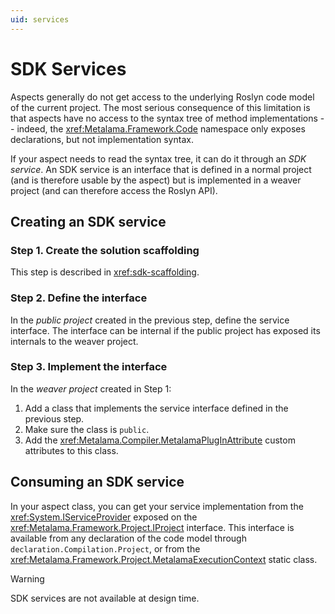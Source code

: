 ```yaml
---
uid: services
---
```


# SDK Services

Aspects generally do not get access to the underlying Roslyn code model of the current project. The most serious consequence of this limitation is that aspects have no access to the syntax tree of method implementations -- indeed, the <xref:Metalama.Framework.Code> namespace only exposes declarations, but not implementation syntax.

If your aspect needs to read the syntax tree, it can do it through an _SDK service_. An SDK service is an interface that is defined in a normal project (and is therefore usable by the aspect) but is implemented in a weaver project (and can therefore access the Roslyn API).

## Creating an SDK service

### Step 1. Create the solution scaffolding 

This step is described in <xref:sdk-scaffolding>.

### Step 2. Define the interface

In the _public project_ created in the previous step, define the service interface. The interface can be internal if the public project has exposed its internals to the weaver project.


### Step 3. Implement the interface

In the _weaver project_ created in Step 1:

1. Add a class that implements the service interface defined in the previous step.
2. Make sure the class is `public`.
3. Add the <xref:Metalama.Compiler.MetalamaPlugInAttribute> custom attributes to this class.

[comment]: # (TODO: example)

## Consuming an SDK service

In your aspect class, you can get your service implementation from the <xref:System.IServiceProvider> exposed on the <xref:Metalama.Framework.Project.IProject> interface. This interface is available from any declaration of the code model through `declaration.Compilation.Project`, or from the <xref:Metalama.Framework.Project.MetalamaExecutionContext> static class.

> [!WARNING]
> SDK services are not available at design time.